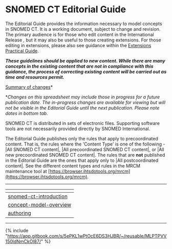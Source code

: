 # SNOMED CT Editorial Guide

The Editorial Guide provides the information necessary to model concepts in SNOMED CT. It is a working document, subject to change and revision. The primary audience is for those who edit content in the International Release _,_ but it may also be useful to those creating extensions. For those editing in extensions, please also see guidance within the [Extensions Practical Guide](https://app.gitbook.com/o/h8Z6qGxuQrzM9vbx5bPT/s/3RKZIWpWFT0ocCgNT16E/).

_**These guidelines should be applied to new content.  While there are many concepts in the existing content that are not in compliance with this guidance, the process of correcting existing content will be carried out as time and resources permit.**_

[Summary of changes](https://docs.google.com/spreadsheets/d/1xHZNeNQwkCcUPaZGEl28GFGv_WMTHZoeHeAV5cSjOFU/)\*

\*_Changes on this spreadsheet may include those in progress for a future publication date.  The in-progress changes are available for viewing but will not be visible in the Editorial Guide until the next publication.  Please note dates in bottom tab._ &#x20;

SNOMED CT is distributed in sets of electronic files. Supporting software tools are not necessarily provided directly by SNOMED International.

The Editorial Guide publishes only the rules that apply to precoordinated content. That is, the rules where the 'Content Type' is one of the following - |All SNOMED CT content|, |All precoordinated SNOMED CT content|, or |All new precoordinated SNOMED CT content|. The rules that are **not** published in the Editorial Guide are the ones that apply only to |All postcoordinated content|.  See the different content types and rules in the MRCM maintenance tool at [https://browser.ihtsdotools.org/mrcm](https://browser.ihtsdotools.org/mrcm). &#x20;

***

<table data-view="cards"><thead><tr><th data-type="content-ref"></th></tr></thead><tbody><tr><td><a href="readme/snomed-ct-introduction/">snomed-ct-introduction</a></td></tr><tr><td><a href="readme/concept-model-overview/">concept-model-overview</a></td></tr><tr><td><a href="readme/authoring/">authoring</a></td></tr></tbody></table>

***

{% include "https://app.gitbook.com/s/5ePKL1wPtOcE6DS3HJBR/~/reusable/MLPTPVV150ldNmCkOl87/" %}
